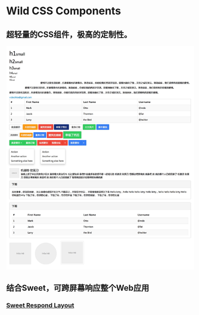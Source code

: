 Wild CSS Components
=======

## 超轻量的CSS组件，极高的定制性。

![image](https://github.com/SeuHkx/Wild/blob/master/images/1.jpeg)

## 结合Sweet，可跨屏幕响应整个Web应用

### [Sweet Respond Layout](https://github.com/SeuHkx/Sweet)